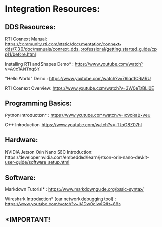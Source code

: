 # Integration Resources:

## DDS Resources:      
RTI Connext Manual: https://community.rti.com/static/documentation/connext-dds/7.3.0/doc/manuals/connext_dds_professional/getting_started_guide/cpp11/before.html

Installing RTI and Shapes Demo* : https://www.youtube.com/watch?v=A9cTANTnqSY

"Hello World" Demo : https://www.youtube.com/watch?v=76lqc1CRMRU

RTI Connext Overview: https://www.youtube.com/watch?v=3W0eTaBLi0E


## Programming Basics:   
Python Introduction* : https://www.youtube.com/watch?v=ix9cRaBkVe0

C++ Introduction: https://www.youtube.com/watch?v=-TkoO8Z07hI

## Hardware:
NVIDIA Jetson Orin Nano SBC Introduction: https://developer.nvidia.com/embedded/learn/jetson-orin-nano-devkit-user-guide/software_setup.html

## Software:
Markdown Tutorial* : https://www.markdownguide.org/basic-syntax/

Wireshark Introduction* (our network debugging tool) : https://www.youtube.com/watch?v=lb1Dw0elw0Q&t=68s

## *IMPORTANT!
